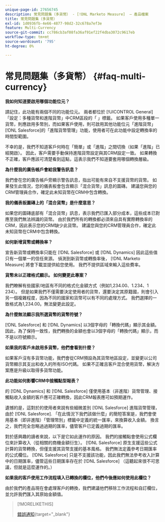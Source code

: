 ```yaml
---
unique-page-id: 27656745
description: 常見問題集（多貨幣） - [!DNL Marketo Measure]  — 產品檔案
title: 常見問題集（多貨幣）
exl-id: 1d0936fb-4e66-4877-98d2-32c678a7ef3e
feature: Multi-Currency
source-git-commit: cc786cb3af08fa36af91ef22f4dba3072c9617eb
workflow-type: tm+mt
source-wordcount: '795'
ht-degree: 0%

---
```


# 常見問題集（多貨幣） {#faq-multi-currency}

**我如何知道要啟用哪個功能位元？**

請記住，此功能有兩個不同的功能位元。 兩者都位於 [!UICONTROL General] 「設定：多種貨幣和進階貨幣」中CRM區段的「 」標籤。 如果客戶使用多種單一貨幣，則應啟用多幣別，而如果客戶使用，則可啟用其他功能位元「進階貨幣」 [!DNL Salesforce]的「進階貨幣管理」功能，使用者可在此功能中設定轉換率的時間型範圍。

不幸的是，我們不知道客戶何時在「簡單」或「進階」之間切換（如果「進階」已經開啟）。 因此，客戶需要手動保持進階貨幣設定與其CRM設定一致。 如果轉換不正確，客戶應該可清楚看到這點，這表示我們不知道要套用哪個轉換層級。

**為什麼我的廣告帳戶會給我警告訊息？**

我們會在您的廣告帳戶旁顯示警告訊息，指出可能有來自不支援貨幣的貨幣。 如果發生此情況，您的儀表板會包含顯示「混合貨幣」訊息的圖磚。 建議您與您的CRM管理員合作，確定此未知貨幣在CRM中包含轉換。

**我的儀表板圖磚上的「混合貨幣」是什麼意思？**

如果您的圖磚底部有「混合貨幣」訊息，表示我們已匯入部分成本，這些成本已對應至我們無法辨識的貨幣。 由於我們所有的轉換都必須來自具有實際轉換率的CRM，因此表示您的CRM缺少此貨幣。 建議您與您的CRM管理員合作，確定此未知貨幣在CRM中包含轉換。

**如何新增貨幣或轉換率？**

宣告新貨幣或轉換率只能在 [!DNL Salesforce] 或 [!DNL Dynamics] 因此這些值只有一個單一的信任來源。 偵測到新貨幣或轉換率後， [!DNL Marketo Measure] 將會下載並提供給您使用。 我們不提供區域來輸入這些費率。

**貨幣未以正確格式顯示。 如何變更此專案？**

我們瞭解有些國家/地區有不同的格式化金額方式（例如1,234.00、1.234、1 234）。 但是如果我們不僅需要決定使用者的貨幣，還要決定其原籍國，則會引入另一個複雜程度，因為不同的國家和貨幣可以有不同的處理方式。 我們選擇的一致格式為1,234.00。無法變更此設定。

**為什麼無法顯示我所選貨幣的貨幣符號？**

[!DNL Salesforce] 和 [!DNL Dynamics] 以3個字母的「轉換代碼」顯示其金額。 因此，為了保持一致性，我們轉換的金額也會以3個字母的「轉換代碼」顯示，而不是以符號顯示。

**如果我的客戶未啟用多貨幣，他們會看到什麼？**

如果客戶沒有多貨幣功能，我們會從CRM預設為其貨幣地區設定，並變更以公司貨幣顯示其支出和收入的所有ISO代碼。 如果不正確且客戶混合使用貨幣，解決方案應是升級以取得多貨幣功能。

**此功能如何影響CRM中接觸點型報表？**

的 [!DNL Dynamics] 和 [!DNL Salesforce] 僅使用基本（非進階）貨幣管理、接觸點收入金額的客戶應可正確轉換，因此CRM報表應可如預期運作。

遺憾的是，這對於的使用者來說有些細微差別 [!DNL Salesforce] 進階貨幣管理，由於 [!DNL Salesforce]. 「在此情況下我們該做什麼」的簡短答案是，我們會使用基本（即非進階）「管理幣別」標籤中定義的統一匯率，來換算收入金額。 換言之，我們完全忽略過過期的匯率，儘管客戶已定義過期的匯率。

對於感興趣的讀者來說，以下是它如此運作的原因。 我們的接觸點會使用公式欄位來計算收入（從相關的商機金額衍生）。 [!DNL Salesforce] 原生支援這些公式計算的貨幣轉換，但僅支援其貨幣支援的基本風格。 我們無法定義參考日期匯率的公式欄位。 [!DNL Salesforce] 只是不支援該功能，因此我們無法參考收入計算中的日期匯率，儘管這些日期匯率存在於 [!DNL Salesforce] （這聽起來很不可思議，但就是這麼運作的。）

**如果我的客戶使用工作流程填入已轉換的欄位，他們今後應如何使用此欄位？**

由於我們的產品現在會處理客戶的轉換，我們建議他們移除工作流程和自訂欄位，並允許我們匯入其原始金額值。

>[!MORELIKETHIS]
>
>[錯誤通知](/help/configuration-and-setup/getting-started-with-marketo-measure/error-notifications.md){target="_blank"}
